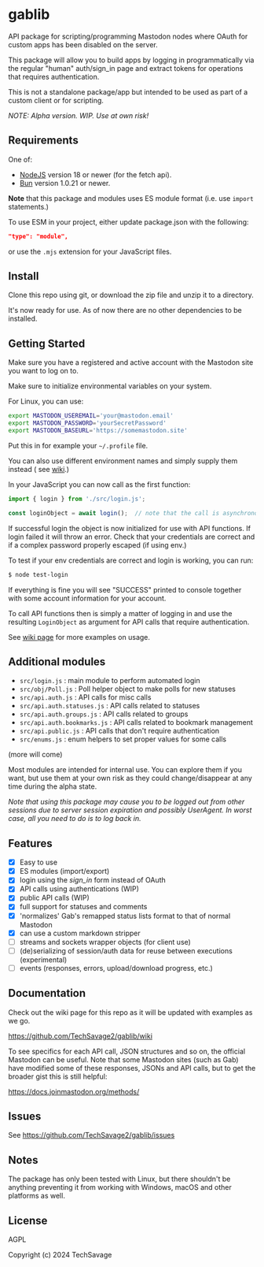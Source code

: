 gablib
======

API package for scripting/programming Mastodon nodes where OAuth for custom apps has been disabled
on the server.

This package will allow you to build apps by logging in programmatically via the regular "human"
auth/sign_in page and extract tokens for operations that requires authentication.

This is not a standalone package/app but intended to be used as part of a custom client or for
scripting.

_NOTE: Alpha version. WIP. Use at own risk!_

Requirements
------------

One of:

- [NodeJS](https://nodejs.org/en/) version 18 or newer (for the fetch api).
- [Bun](https://bun.sh/) version 1.0.21 or newer.

**Note** that this package and modules uses ES module format (i.e. use `import` statements.)

To use ESM in your project, either update package.json with the following:

```json
"type": "module",
```

or use the `.mjs` extension for your JavaScript files.

Install
-------

Clone this repo using git, or download the zip file and unzip it to a directory.

It's now ready for use. As of now there are no other dependencies to be installed.

Getting Started
---------------

Make sure you have a registered and active account with the Mastodon site you want to log on to.

Make sure to initialize environmental variables on your system.

For Linux, you can use:

```bash
export MASTODON_USEREMAIL='your@mastodon.email'
export MASTODON_PASSWORD='yourSecretPassword'
export MASTODON_BASEURL='https://somemastodon.site'
```

Put this in for example your `~/.profile` file.

You can also use different environment names and simply supply them instead (
see [wiki](https://github.com/TechSavage2/gablib/wiki/Authenticating).)

In your JavaScript you can now call as the first function:

```JavaScript
import { login } from './src/login.js';

const loginObject = await login();  // note that the call is asynchronous
```

If successful login the object is now initialized for use with API functions. If login failed it
will throw an error. Check that your credentials are correct and if a complex password properly
escaped (if using env.)

To test if your env credentials are correct and login is working, you can run:

```bash
$ node test-login
```

If everything is fine you will see "SUCCESS" printed to console together with some account
information for your account.

To call API functions then is simply a matter of logging in and use the resulting
`LoginObject` as argument for API calls that require authentication.

See [wiki page](https://github.com/TechSavage2/gablib/wiki) for more examples on usage.

Additional modules
------------------

- `src/login.js` : main module to perform automated login
- `src/obj/Poll.js` : Poll helper object to make polls for new statuses
- `src/api.auth.js` : API calls for misc calls
- `src/api.auth.statuses.js` : API calls related to statuses
- `src/api.auth.groups.js` : API calls related to groups
- `src/api.auth.bookmarks.js` : API calls related to bookmark management
- `src/api.public.js` : API calls that don't require authentication
- `src/enums.js` : enum helpers to set proper values for some calls

(more will come)

Most modules are intended for internal use. You can explore them if you want, but use them at your
own risk as they could change/disappear at any time during the alpha state.

_Note that using this package may cause you to be logged out from other sessions due to server
session expiration and possibly UserAgent. In worst case, all you need to do is to log back in._

Features
--------

- [x] Easy to use
- [x] ES modules (import/export)
- [x] login using the _sign_in_ form instead of OAuth
- [x] API calls using authentications (WIP)
- [x] public API calls (WIP)
- [x] full support for statuses and comments
- [x] 'normalizes' Gab's remapped status lists format to that of normal Mastodon
- [x] can use a custom markdown stripper
- [ ] streams and sockets wrapper objects (for client use)
- [ ] (de)serializing of session/auth data for reuse between executions (experimental)
- [ ] events (responses, errors, upload/download progress, etc.)

Documentation
-------------

Check out the wiki page for this repo as it will be updated with examples as we go.

https://github.com/TechSavage2/gablib/wiki

To see specifics for each API call, JSON structures and so on, the official Mastodon can be useful.
Note that some Mastodon sites (such as Gab) have modified some of these responses, JSONs and API
calls, but to get the broader gist this is still helpful:

https://docs.joinmastodon.org/methods/

Issues
------

See https://github.com/TechSavage2/gablib/issues

Notes
-----

The package has only been tested with Linux, but there shouldn't be anything preventing it from
working with Windows, macOS and other platforms as well.

License
-------

AGPL

Copyright (c) 2024 TechSavage
